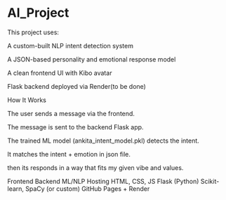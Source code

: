 # AI_Project
This project uses:

 A custom-built NLP intent detection system

 A JSON-based personality and emotional response model

 A clean frontend UI with Kibo avatar

 Flask backend deployed via Render(to be done)

How It Works

 The user sends a message via the frontend.

 The message is sent to the backend Flask app.

 The trained ML model (ankita_intent_model.pkl) detects the intent.

 It matches the intent + emotion in json file.

 then its responds in a way that fits my given vibe and values.

Frontend	         Backend	                ML/NLP                    	         Hosting
HTML, CSS, JS	     Flask (Python)          Scikit-learn, SpaCy (or custom)      GitHub Pages + Render
                                          




